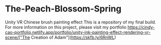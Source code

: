 # The-Peach-Blossom-Spring
Unity VR Chinese brush painting effect
This is a repository of my final build. For more information on this project, please visit my portfolio https://cindy-cao-portfolio.netlify.app/portfolio/unity-ink-painting-effect-rendering-vr-scene/["The Creation of Adam"](https://skfb.ly/6RnWL)

